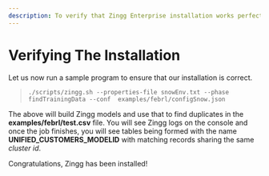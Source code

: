 ```yaml
---
description: To verify that Zingg Enterprise installation works perfectly
---
```


# Verifying The Installation

Let us now run a sample program to ensure that our installation is correct.

> `./scripts/zingg.sh --properties-file snowEnv.txt --phase findTrainingData --conf  examples/febrl/configSnow.json `

The above will build Zingg models and use that to find duplicates in the **examples/febrl/test.csv** file. You will see Zingg logs on the console and once the job finishes, you will see tables being formed with the name **UNIFIED_CUSTOMERS_MODELID** with matching records sharing the same _cluster id_.

Congratulations, Zingg has been installed!

